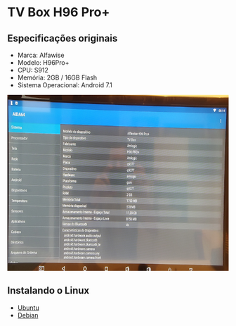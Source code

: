 # TV Box H96 Pro+

## Especificações originais

- Marca: Alfawise
- Modelo: H96Pro+
- CPU: S912
- Memória: 2GB / 16GB Flash
- Sistema Operacional: Android 7.1

<img src="./aida64.jpg" height="400">

## Instalando o Linux

- [Ubuntu](/h96-pro-plus/ubuntu/readme.md)
- [Debian](/h96-pro-plus/debian/readme.md)